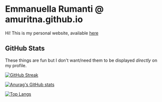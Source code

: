 # Emmanuella Rumanti @ amuritna.github.io
Hi! This is my personal website, available [here](https://amuritna.github.io)

## GitHub Stats
These things are fun but I don't want/need them to be displayed *directly* on my profile.

[![GitHub Streak](https://streak-stats.demolab.com/?user=amuritna&theme=transparent&hide_border=true)](https://git.io/streak-stats)

[![Anurag's GitHub stats](https://github-readme-stats.vercel.app/api?username=amuritna&theme=transparent)](https://github.com/anuraghazra/github-readme-stats)

[![Top Langs](https://github-readme-stats.vercel.app/api/top-langs/?username=amuritna&theme=transparent&show=reviews,discussions_started,discussions_answered,prs_merged,prs_merged_percentage)](https://github.com/anuraghazra/github-readme-stats)

